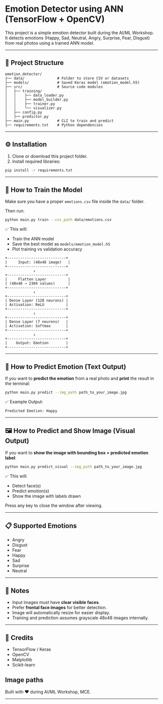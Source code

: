 # Emotion Detector using ANN (TensorFlow + OpenCV)

This project is a simple emotion detector built during the AI/ML Workshop.  
It detects emotions (Happy, Sad, Neutral, Angry, Surprise, Fear, Disgust) from real photos using a trained ANN model.

---

## 📂 Project Structure

```
emotion_detector/
├── data/               # Folder to store CSV or datasets
├── models/             # Saved Keras model (emotion_model.h5)
├── src/                # Source code modules
│   ├── training/                   
│   │    ├── data_loader.py
│   │    ├── model_builder.py
│   │    ├── trainer.py
│   │    └── visualizer.py
│   ├── config.py
│   ├── predictor.py
├── main.py             # CLI to train and predict
├── requirements.txt    # Python dependencies
```

---

## ⚙️ Installation

1. Clone or download this project folder.
2. Install required libraries:

```bash
pip install -r requirements.txt
```

---

## 🚀 How to Train the Model

Make sure you have a proper `emotions.csv` file inside the `data/` folder.

Then run:

```bash
python main.py train --csv_path data/emotions.csv
```

✅ This will:
- Train the ANN model
- Save the best model as `models/emotion_model.h5`
- Plot training vs validation accuracy

```
+---------------------------+
|     Input: (48x48 image)   |
+---------------------------+
             ↓
+---------------------------+
|     Flatten Layer          |
| (48x48 → 2304 values)      |
+---------------------------+
             ↓
+---------------------------+
| Dense Layer (128 neurons) |
| Activation: ReLU          |
+---------------------------+
             ↓
+---------------------------+
| Dense Layer (7 neurons)   |
| Activation: Softmax       |
+---------------------------+
             ↓
+---------------------------+
|    Output: Emotion        |
+---------------------------+
```

---

## 🤖 How to Predict Emotion (Text Output)

If you want to **predict the emotion** from a real photo and **print** the result in the terminal:

```bash
python main.py predict --img_path path_to_your_image.jpg
```



✅ Example Output:

```
Predicted Emotion: Happy
```

---

## 🖼️ How to Predict and Show Image (Visual Output)

If you want to **show the image with bounding box + predicted emotion label**:

```bash
python main.py predict_visual --img_path path_to_your_image.jpg
```

✅ This will:
- Detect face(s)
- Predict emotion(s)
- Show the image with labels drawn

Press any key to close the window after viewing.

---

## 📋 Supported Emotions

- Angry
- Disgust
- Fear
- Happy
- Sad
- Surprise
- Neutral

---

## 📢 Notes

- Input images must have **clear visible faces**.
- Prefer **frontal face images** for better detection.
- Image will automatically resize for easier display.
- Training and prediction assumes grayscale 48x48 images internally.

---

## 🧠 Credits

- TensorFlow / Keras
- OpenCV
- Matplotlib
- Scikit-learn

## Image paths

Built with ❤️ during AI/ML Workshop, MCE.

---